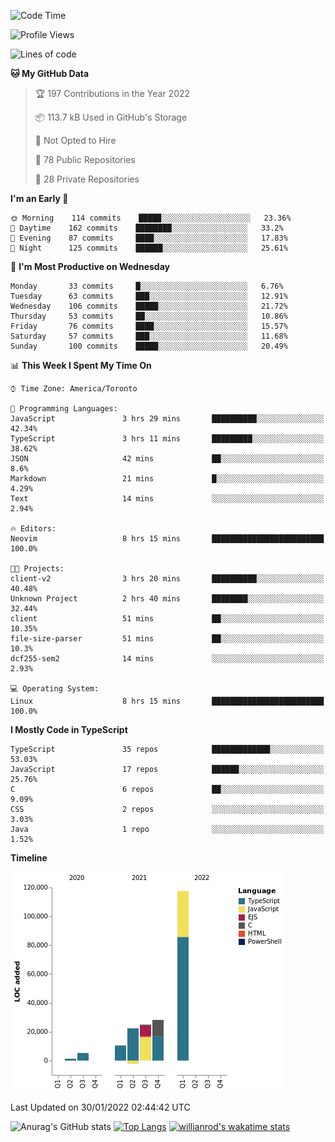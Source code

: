 <!--START_SECTION:waka-->
![Code Time](http://img.shields.io/badge/Code%20Time-131%20hrs%2019%20mins-blue)

![Profile Views](http://img.shields.io/badge/Profile%20Views-12-blue)

![Lines of code](https://img.shields.io/badge/From%20Hello%20World%20I%27ve%20Written-208%20Thousand%20lines%20of%20code-blue)

**🐱 My GitHub Data** 

> 🏆 197 Contributions in the Year 2022
 > 
> 📦 113.7 kB Used in GitHub's Storage 
 > 
> 🚫 Not Opted to Hire
 > 
> 📜 78 Public Repositories 
 > 
> 🔑 28 Private Repositories  
 > 
**I'm an Early 🐤** 

```text
🌞 Morning    114 commits    █████░░░░░░░░░░░░░░░░░░░░   23.36% 
🌆 Daytime    162 commits    ████████░░░░░░░░░░░░░░░░░   33.2% 
🌃 Evening    87 commits     ████░░░░░░░░░░░░░░░░░░░░░   17.83% 
🌙 Night      125 commits    ██████░░░░░░░░░░░░░░░░░░░   25.61%

```
📅 **I'm Most Productive on Wednesday** 

```text
Monday       33 commits     █░░░░░░░░░░░░░░░░░░░░░░░░   6.76% 
Tuesday      63 commits     ███░░░░░░░░░░░░░░░░░░░░░░   12.91% 
Wednesday    106 commits    █████░░░░░░░░░░░░░░░░░░░░   21.72% 
Thursday     53 commits     ██░░░░░░░░░░░░░░░░░░░░░░░   10.86% 
Friday       76 commits     ████░░░░░░░░░░░░░░░░░░░░░   15.57% 
Saturday     57 commits     ███░░░░░░░░░░░░░░░░░░░░░░   11.68% 
Sunday       100 commits    █████░░░░░░░░░░░░░░░░░░░░   20.49%

```


📊 **This Week I Spent My Time On** 

```text
⌚︎ Time Zone: America/Toronto

💬 Programming Languages: 
JavaScript               3 hrs 29 mins       ██████████░░░░░░░░░░░░░░░   42.34% 
TypeScript               3 hrs 11 mins       █████████░░░░░░░░░░░░░░░░   38.62% 
JSON                     42 mins             ██░░░░░░░░░░░░░░░░░░░░░░░   8.6% 
Markdown                 21 mins             █░░░░░░░░░░░░░░░░░░░░░░░░   4.29% 
Text                     14 mins             ░░░░░░░░░░░░░░░░░░░░░░░░░   2.94%

🔥 Editors: 
Neovim                   8 hrs 15 mins       █████████████████████████   100.0%

🐱‍💻 Projects: 
client-v2                3 hrs 20 mins       ██████████░░░░░░░░░░░░░░░   40.48% 
Unknown Project          2 hrs 40 mins       ████████░░░░░░░░░░░░░░░░░   32.44% 
client                   51 mins             ██░░░░░░░░░░░░░░░░░░░░░░░   10.35% 
file-size-parser         51 mins             ██░░░░░░░░░░░░░░░░░░░░░░░   10.3% 
dcf255-sem2              14 mins             ░░░░░░░░░░░░░░░░░░░░░░░░░   2.93%

💻 Operating System: 
Linux                    8 hrs 15 mins       █████████████████████████   100.0%

```

**I Mostly Code in TypeScript** 

```text
TypeScript               35 repos            █████████████░░░░░░░░░░░░   53.03% 
JavaScript               17 repos            ██████░░░░░░░░░░░░░░░░░░░   25.76% 
C                        6 repos             ██░░░░░░░░░░░░░░░░░░░░░░░   9.09% 
CSS                      2 repos             ░░░░░░░░░░░░░░░░░░░░░░░░░   3.03% 
Java                     1 repo              ░░░░░░░░░░░░░░░░░░░░░░░░░   1.52%

```


**Timeline**

![Chart not found](https://raw.githubusercontent.com/wise-introvert/wise-introvert/master/charts/bar_graph.png) 


 Last Updated on 30/01/2022 02:44:42 UTC
<!--END_SECTION:waka-->

![Anurag's GitHub stats](https://github-readme-stats.vercel.app/api?username=wise-introvert&count_private=true&show_icons=true)
[![Top Langs](https://github-readme-stats.vercel.app/api/top-langs/?username=wise-introvert&langs_count=10)](https://github.com/anuraghazra/github-readme-stats)
[![willianrod's wakatime stats](https://github-readme-stats.vercel.app/api/wakatime?username=wiseintrovert)](https://github.com/anuraghazra/github-readme-stats)
